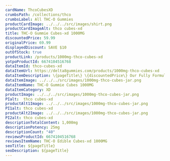 ```yaml
---
cardName: ThcoCubesXD
crumbsPath: /collections/thco
crumbsLabel: All THC-O Gummies
productCardImage: ../../../src/images/shirt.png
productCardImageAlt: thco cubes-xd
title: THC-O Gummie Cubes-xd 1000MG
discountedPrice: 59.99
originalPrice: 69.99
displayedDiscount: SAVE $10
outOfStock: true
productLink: /products/1000mg-thco-cubes-xd
yotpoProductId: 6674104516768
dataItemId: thco-cubes-xd
dataItemUrl: https://delta8gummies.com/products/1000mg-thco-cubes-xd
dataItemDescription: \{pageTitle\} \{discountedPrice\} Our Fully Formulated Delta-8 Gummies are hemp derived edibles that taste amazing. Buy \{productName\} online. Each gummie is \{descriptionTotalContent\} and \{descriptionTotalContent\} per jar.
dataItemImage: ../../../src/images/1000mg-thco-cubes-jar.png
dataItemName: THC-O Gummie Cubes 1000MG
dataItemCategory: XD
productImage: ../../../src/images/1000mg-thco-cubes-jar.png
PIalt:  thco cubes-xd
productAlt1Image: ../../../src/images/1000mg-thco-cubes-jar.png
PI1alt: thco cubes-xd
productAlt2Image: ../../../src/images/1000mg-thco-cubes-jar.png
PI2alt: thco cubes-xd
descriptionTotalContent: 1,000mg
descriptionPotency: 25mg
descriptionCount: "40"
reviewsProductId: 6674104516768
reviewsItemName: THC-O Edible Cubes-xd 1000MG
seoTitle: ${pageTitle}
seoDescription: ${pageTitle}
---
```

